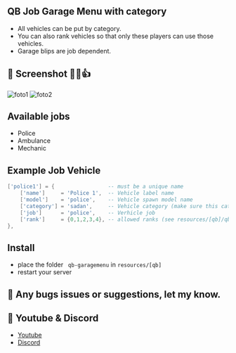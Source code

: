 ## QB Job Garage Menu with category
- All vehicles can be put by category.
- You can also rank vehicles so that only these players can use those vehicles.
- Garage blips are job dependent.


## 📸 Screenshot 👊😁👍
![foto1](https://www.madirc.nl/fivem/garagemenu2.png)
![foto2](https://www.madirc.nl/fivem/garagemenu1.png)

## Available jobs
- Police
- Ambulance
- Mechanic

## Example Job Vehicle
```lua
['police1'] = {                 -- must be a unique name
    ['name']     = 'Police 1',  -- Vehicle label name
    ['model']    = 'police',    -- Vehicle spawn model name
    ['category'] = 'sadan',     -- Vehicle category (make sure this categorie is the same as in Config.Categories)
    ['job']      = 'police',    -- Verhicle job
    ['rank']     = {0,1,2,3,4}, -- allowed ranks (see resources/[qb]/qb-core/shared/jobs.lua) (grades)
},
```

## Install
- place the folder ` qb-garagemenu` in `resources/[qb]`
- restart your server

## 🐞 Any bugs issues or suggestions, let my know.

## 🙈 Youtube & Discord
- [Youtube](https://www.youtube.com/channel/UC6431XeIqHjswry5OYtim0A)
- [Discord](https://discord.gg/cEMSeE9dgS)
